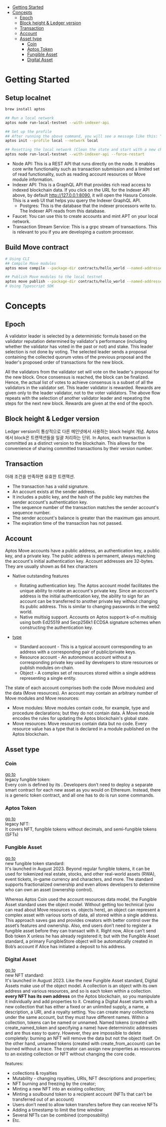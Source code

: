 - [Getting Started](#getting-started)
- [Concepts](#concepts)
  - [Epoch](#epoch)
  - [Block height \& Ledger version](#block-height--ledger-version)
  - [Transaction](#transaction)
  - [Account](#account)
  - [Asset type](#asset-type)
    - [Coin](#coin)
    - [Aptos Token](#aptos-token)
    - [Fungible Asset](#fungible-asset)
    - [Digital Asset](#digital-asset)


# Getting Started

## Setup localnet
```sh
brew install aptos

## Run a local network
aptos node run-local-testnet --with-indexer-api

## Set up the profile
## After running the above command, you will see a message like this: "Setup is complete, you can now use the local testnet!"
aptos init --profile local --network local

## Resetting the local network (Clean the state and start with a new chain at genesis)
aptos node run-local-testnet --with-indexer-api --force-restart 
```

* Node API: This is a REST API that runs directly on the node. It enables core write functionality such as transaction submission and a limited set of read functionality, such as reading account resources or Move module information.
* Indexer API: This is a GraphQL API that provides rich read access to indexed blockchain data. If you click on the URL for the Indexer API above, by default http://127.0.0.1:8090, it will open the Hasura Console. This is a web UI that helps you query the Indexer GraphQL API.
  * Postgres: This is the database that the indexer processors write to. The Indexer API reads from this database.
* Faucet: You can use this to create accounts and mint APT on your local network.
* Transaction Stream Service: This is a grpc stream of transactions. This is relevant to you if you are developing a custom processor.

## Build Move contract
```sh
# Using CLI
## Compile Move modules
aptos move compile --package-dir contracts/hello_world --named-addresses tester="your address"

## Publish Move modules to the local testnet
aptos move publish --package-dir contracts/hello_world --named-addresses tester="your address" --private-key-file .secrets/privKey --url http://127.0.0.1:8080
# Using Typescript SDK

```

# Concepts
## Epoch
A validator leader is selected by a deterministic formula based on the validator reputation determined by validator's performance (including whether the validator has voted in the past or not) and stake. This leader selection is not done by voting.
The selected leader sends a proposal containing the collected quorum votes of the previous proposal and the leader's proposed order of transactions for the new block.

All the validators from the validator set will vote on the leader's proposal for the new block. Once consensus is reached, the block can be finalized. Hence, the actual list of votes to achieve consensus is a subset of all the validators in the validator set. This leader validator is rewarded. Rewards are given only to the leader validator, not to the voter validators.
The above flow repeats with the selection of another validator leader and repeating the steps for the next new block. Rewards are given at the end of the epoch.

## Block height & Ledger version
Ledger version이 통상적으로 다른 메인넷에서 사용하는 block height 개념. Aptos에서 block은 트랜잭션들을 일괄 처리하는 단위. In Aptos, each transaction is committed as a distinct version to the blockchain. This allows for the convenience of sharing committed transactions by their version number.


## Transaction
아래 조건을 만족하면 유효한 트랜잭션.
* The transaction has a valid signature.
* An account exists at the sender address.
* It includes a public key, and the hash of the public key matches the sender account's authentication key.
* The sequence number of the transaction matches the sender account's sequence number.
* The sender account's balance is greater than the maximum gas amount.
* The expiration time of the transaction has not passed.


## Account
Aptos Move accounts have a public address, an authentication key, a public key, and a private key. The public address is permanent, always matching the account's initial authentication key. Account addresses are 32-bytes. They are usually shown as 64 hex characters

* Native outstanding features
  * Rotating authentication key. The Aptos account model facilitates the unique ability to rotate an account's private key. Since an account's address is the initial authentication key, the ability to sign for an account can be transferred to another private key without changing its public address. This is similar to changing passwords in the web2 world.
  * Native multisig support. Accounts on Aptos support k-of-n multisig using both Ed25519 and Secp256k1 ECDSA signature schemes when constructing the authentication key.

* [type](https://aptos.dev/concepts/accounts/)
  * Standard account - This is a typical account corresponding to an address with a corresponding pair of public/private keys.
  * Resource account - An autonomous account without a corresponding private key used by developers to store resources or publish modules on-chain.
  * Object - A complex set of resources stored within a single address representing a single entity.

The state of each account comprises both the code (Move modules) and the data (Move resources). An account may contain an arbitrary number of Move modules and Move resources:
* Move modules: Move modules contain code, for example, type and procedure declarations; but they do not contain data. A Move module encodes the rules for updating the Aptos blockchain's global state.
* Move resources: Move resources contain data but no code. Every resource value has a type that is declared in a module published on the Aptos blockchain.

## Asset type
### Coin
[go to](https://github.com/aptos-labs/aptos-core/blob/main/aptos-move/framework/aptos-framework/sources/coin.move)  
legacy fungible token:  
Every coin is defined by its <CoinType>. Developers don’t need to deploy a separate smart contract for each new asset as you would on Ethereum. Instead, there is a generic token contract, and all one has to do is run some commands. 

### Aptos Token
[go to](https://github.com/aptos-labs/aptos-core/blob/main/aptos-move/framework/aptos-token/sources/token.move)  
legacy NFT:  
It covers NFT, fungible tokens without decimals, and semi-fungible tokens (SFTs)

### Fungible Asset
[go to](https://github.com/aptos-labs/aptos-core/blob/main/aptos-move/framework/aptos-framework/sources/fungible_asset.move)  
new fungible token standard:  
It's launched in August 2023. Beyond regular fungible tokens, it can be used for tokenized real estate, stocks, and other real-world assets (RWA), event tickets, in-game currency and characters, and more. The standard supports fractionalized ownership and even allows developers to determine who can own an asset (ownership control).

Whereas Aptos Coin used the account resources data model, the Fungible Asset standard uses the object model. Without getting too technical (you can read about Move resources vs. objects here),  an object can represent a complex asset with various sorts of data, all stored within a single address. This approach saves gas and provides creators with better control over the asset’s features and ownership. Also, end users don’t need to register a fungible asset before they can transact with it. Right now, Alice can’t send Bob token X unless he has already registered it; but with the Fungible Asset standard, a primary FungibleStore object will be automatically created in Bob’s account if Alice has initiated a deposit to his address.

### Digital Asset
[go to](https://github.com/aptos-labs/aptos-core/blob/main/aptos-move/framework/aptos-token-objects/sources/aptos_token.move)  
new NFT standard:  
It's launched in August 2023. Like the new Fungible Asset standard, Digital Assets make use of the object model. A collection is an object with its own address and various resources, and so is each token within a collection. **every NFT has its own address** on the Aptos blockchain, so you manipulate it individually and add properties to it. Creating a Digital Asset starts with a new collection that has either a fixed or an unlimited supply, a name, a description, a URI, and a royalty setting. You can create many collections under the same account, but they must have different names. Within a collection, tokens can be named or unnamed. Named tokens (created with create_named_token and specifying a name) have deterministic addresses and are thus easy to query. However, they are impossible to delete completely: burning an NFT will remove the data but not the object itself. On the other hand, unnamed tokens (created with create_from_account) can be burned without a trace. The creator can assign new properties as resources to an existing collection or NFT without changing the core code.

features:
* collections & royalties
* Mutability - changing royalties, URIs, NFT descriptions and properties;
* NFT burning and freezing by the creator;
* Minting a new NFT into an existing collection;
* Minting a soulbound token to a recipient account (NFTs that can’t be transferred out of an account)
* Users don’t need to allow token transfers before they can receive NFTs
* Adding a timestamp to limit the time window
* Several NFTs can be combined (composability)
* Etc.

